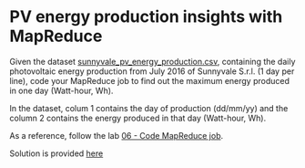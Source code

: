 # PV energy production insights with MapReduce

Given the dataset [sunnyvale_pv_energy_production.csv](../../datasets/sunnyvale_pv_energy_production.csv), containing the daily photovoltaic energy production from July 2016 of Sunnyvale S.r.l. (1 day per line), code your MapReduce job to find out the maximum energy produced in one day (Watt-hour, Wh). 

In the dataset, colum 1 contains the day of production (dd/mm/yy) and the column 2 contains the energy produced in that day (Watt-hour, Wh).

As a reference, follow the lab [06 - Code MapReduce job](../../labs/06-Code_MapReduce_job/README.md).

Solution is provided [here](./solution)